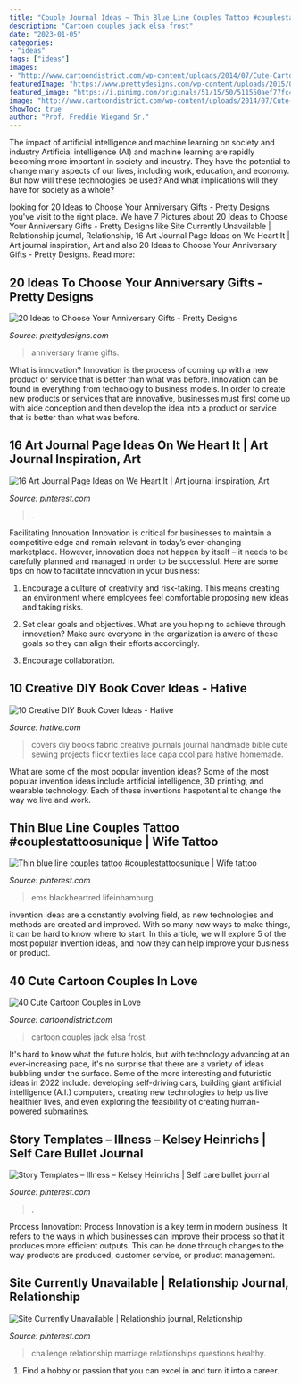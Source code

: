 ```yaml
---
title: "Couple Journal Ideas ~ Thin Blue Line Couples Tattoo #couplestattoosunique"
description: "Cartoon couples jack elsa frost"
date: "2023-01-05"
categories:
- "ideas"
tags: ["ideas"]
images:
- "http://www.cartoondistrict.com/wp-content/uploads/2014/07/Cute-Cartoon-Couples-in-Love0161.jpg"
featuredImage: "https://www.prettydesigns.com/wp-content/uploads/2015/06/Photo-Frame.jpg"
featured_image: "https://i.pinimg.com/originals/51/15/50/511550aef77fc4990e0306b05169ebbc.jpg"
image: "http://www.cartoondistrict.com/wp-content/uploads/2014/07/Cute-Cartoon-Couples-in-Love0161.jpg"
ShowToc: true
author: "Prof. Freddie Wiegand Sr."
---
```



The impact of artificial intelligence and machine learning on society and industry
Artificial intelligence (AI) and machine learning are rapidly becoming more important in society and industry. They have the potential to change many aspects of our lives, including work, education, and economy. But how will these technologies be used? And what implications will they have for society as a whole?

	

		
looking for 20 Ideas to Choose Your Anniversary Gifts - Pretty Designs you've visit to the right place. We have 7 Pictures about 20 Ideas to Choose Your Anniversary Gifts - Pretty Designs like Site Currently Unavailable | Relationship journal, Relationship, 16 Art Journal Page Ideas on We Heart It | Art journal inspiration, Art and also 20 Ideas to Choose Your Anniversary Gifts - Pretty Designs. Read more:
		
    
## 20 Ideas To Choose Your Anniversary Gifts - Pretty Designs

<img loading=lazy src="https://www.prettydesigns.com/wp-content/uploads/2015/06/Photo-Frame.jpg" onerror="this.onerror=null;this.src='https://tse2.mm.bing.net/th?id=OIP.Q4T0GwM3vH_PCg8azBS8eQHaJ3&amp;pid=15.1';" alt="20 Ideas to Choose Your Anniversary Gifts - Pretty Designs">

_Source: prettydesigns.com_

>anniversary frame gifts. 

	

What is innovation?
Innovation is the process of coming up with a new product or service that is better than what was before. Innovation can be found in everything from technology to business models. In order to create new products or services that are innovative, businesses must first come up with aide conception and then develop the idea into a product or service that is better than what was before.

    
## 16 Art Journal Page Ideas On We Heart It | Art Journal Inspiration, Art

<img loading=lazy src="https://i.pinimg.com/originals/51/15/50/511550aef77fc4990e0306b05169ebbc.jpg" onerror="this.onerror=null;this.src='https://tse4.mm.bing.net/th?id=OIP.K_rGNPHxg7Q8RQY2ZJds1QHaHa&amp;pid=15.1';" alt="16 Art Journal Page Ideas on We Heart It | Art journal inspiration, Art">

_Source: pinterest.com_

>. 

	

Facilitating Innovation
Innovation is critical for businesses to maintain a competitive edge and remain relevant in today’s ever-changing marketplace. However, innovation does not happen by itself – it needs to be carefully planned and managed in order to be successful. Here are some tips on how to facilitate innovation in your business:
1. Encourage a culture of creativity and risk-taking. This means creating an environment where employees feel comfortable proposing new ideas and taking risks.

2. Set clear goals and objectives. What are you hoping to achieve through innovation? Make sure everyone in the organization is aware of these goals so they can align their efforts accordingly.

3. Encourage collaboration.

    
## 10 Creative DIY Book Cover Ideas - Hative

<img loading=lazy src="https://hative.com/wp-content/uploads/2014/09/diy-book-cover-ideas/8-cute-book-covers-for-girls.jpg" onerror="this.onerror=null;this.src='https://tse2.mm.bing.net/th?id=OIP.bBygi3Keh8mPW5Fc2Dv8rwHaJ4&amp;pid=15.1';" alt="10 Creative DIY Book Cover Ideas - Hative">

_Source: hative.com_

>covers diy books fabric creative journals journal handmade bible cute sewing projects flickr textiles lace capa cool para hative homemade. 

	

What are some of the most popular invention ideas?
Some of the most popular invention ideas include artificial intelligence, 3D printing, and wearable technology. Each of these inventions haspotential to change the way we live and work.

    
## Thin Blue Line Couples Tattoo #couplestattoosunique | Wife Tattoo

<img loading=lazy src="https://i.pinimg.com/originals/cc/54/25/cc5425e72c519655fa2bed9bb947ec52.jpg" onerror="this.onerror=null;this.src='https://tse2.mm.bing.net/th?id=OIP.qCDx8qWuV3RXfInbyG2kUAHaLx&amp;pid=15.1';" alt="Thin blue line couples tattoo #couplestattoosunique | Wife tattoo">

_Source: pinterest.com_

>ems blackheartred lifeinhamburg. 

	

invention ideas are a constantly evolving field, as new technologies and methods are created and improved. With so many new ways to make things, it can be hard to know where to start. In this article, we will explore 5 of the most popular invention ideas, and how they can help improve your business or product.

    
## 40 Cute Cartoon Couples In Love

<img loading=lazy src="http://www.cartoondistrict.com/wp-content/uploads/2014/07/Cute-Cartoon-Couples-in-Love0161.jpg" onerror="this.onerror=null;this.src='https://tse4.mm.bing.net/th?id=OIP.hI5VGuuA-CNj5A2vHGC9pADeEY&amp;pid=15.1';" alt="40 Cute Cartoon Couples in Love">

_Source: cartoondistrict.com_

>cartoon couples jack elsa frost. 

	

It's hard to know what the future holds, but with technology advancing at an ever-increasing pace, it's no surprise that there are a variety of ideas bubbling under the surface. Some of the more interesting and futuristic ideas in 2022 include: developing self-driving cars, building giant artificial intelligence (A.I.) computers, creating new technologies to help us live healthier lives, and even exploring the feasibility of creating human-powered submarines.

    
## Story Templates – Illness – Kelsey Heinrichs | Self Care Bullet Journal

<img loading=lazy src="https://i.pinimg.com/736x/b7/cc/69/b7cc69279ba888f457e6b3de082aa900.jpg" onerror="this.onerror=null;this.src='https://tse1.mm.bing.net/th?id=OIP.cAuXios_fR03axmu0gaZrAHaNK&amp;pid=15.1';" alt="Story Templates – Illness – Kelsey Heinrichs | Self care bullet journal">

_Source: pinterest.com_

>. 

	

Process Innovation:
Process Innovation is a key term in modern business. It refers to the ways in which businesses can improve their process so that it produces more efficient outputs. This can be done through changes to the way products are produced, customer service, or product management.

    
## Site Currently Unavailable | Relationship Journal, Relationship

<img loading=lazy src="https://i.pinimg.com/originals/c0/44/7f/c0447f27dd6ecd4c6dec8a9f48491489.png" onerror="this.onerror=null;this.src='https://tse1.mm.bing.net/th?id=OIP.5rmdlUwC8WssIYlXsDsvJgHaMt&amp;pid=15.1';" alt="Site Currently Unavailable | Relationship journal, Relationship">

_Source: pinterest.com_

>challenge relationship marriage relationships questions healthy. 

	

1. Find a hobby or passion that you can excel in and turn it into a career.

